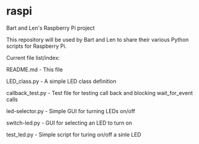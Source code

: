 # raspi
Bart and Len's Raspberry Pi project

This repository will be used by Bart and Len to share their various Python scripts for Raspberry Pi.

Current file list/index:

README.md			- This file

LED_class.py		- A simple LED class definition

callback_test.py	- Test file for testing call back and blocking wait_for_event calls

led-selector.py		- Simple GUI for turning LEDs on/off

switch-led.py		- GUI for selecting an LED to turn on

test_led.py 		- Simple script for turing on/off a sinle LED
